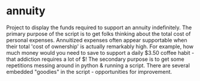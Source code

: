 # annuity
Project to display the funds required to support an annuity indefinitely. The primary purpose of the script is to get folks thinking about the total cost of personal expenses. Annuitized expenses often appear supportable when their total 'cost of ownership' is actually remarkably high. For example, how much money would you need to save to support a daily $3.50 coffee habit - that addiction requires a lot of $! The secondary purpose is to get some repetitions messing around in python & running a script. There are several embedded "goodies" in the script - opportunities for improvement.
